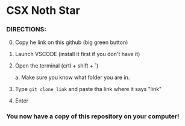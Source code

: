 # CSX Noth Star 

### DIRECTIONS: 

0. Copy he link on this github (big green button)

1. Launch VSCODE (install it first if you don't have it)

2. Open the terminal (crtl + shift + `)

    a. Make sure you know what folder you are in. 

3. Type `git clone link` and paste tha link where it says "link"

4. Enter

### You now have a copy of this repository on your computer!




